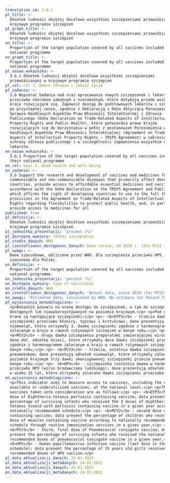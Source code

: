 ```yaml
---
translation_id: 3-b-1
pl_title: >-
  Odsetek ludności objętej docelowo wszystkimi szczepieniami przewidzianymi w
  krajowym programie szczepień
pl_graph_title: >-
  Odsetek ludności objętej docelowo wszystkimi szczepieniami przewidzianymi w
  krajowym programie szczepień
en_title: >-
  Proportion of the target population covered by all vaccines included in their
  national programme
en_graph_title: >-
  Proportion of the target population covered by all vaccines included in their
  national programme
pl_nazwa_wskaznika: >-
  3.b.1 Odsetek ludności objętej docelowo wszystkimi szczepieniami
  przewidzianymi w krajowym programie szczepień
pl_cel: cel 3. Dobre zdrowie i jakość życia
pl_zadanie: >-
  3.b Wspierać badania nad oraz opracowanie nowych szczepionek i lekarstw
  przeciwko chorobom zakaźnym i niezakaźnym, które dotykają przede wszystkim
  kraje rozwijające się. Zapewnić dostęp do podstawowych lekarstw i szczepionek
  po przystępnej cenie, zgodnie z Deklaracją z Doha dotyczącą Porozumienia w
  Sprawie Handlowych Aspektów Praw Własności Intelektualnej i Zdrowia
  Publicznego (Doha Declaration on Trade-Related Aspects of Intellectual
  Property Rights and Public Health), które potwierdza prawo krajów
  rozwijających się do korzystania w pełni z postanowień Porozumienia w Sprawie
  Handlowych Aspektów Praw Własności Intelektualnej (Agreement on Trade–Related
  Aspects of Intellectual Property Rights – TRIPS Agreement) w zakresie swobody
  ochrony zdrowia publicznego i w szczególności zapewnienia wszystkim dostępu do
  lekarstw.
en_nazwa_wskaznika: >-
  3.b.1 Proportion of the target population covered by all vaccines included in
  their national programme
en_cel: Goal 3. Good health and well-being
en_zadanie: >-
  3.b Support the research and development of vaccines and medicines for the
  communicable and non-communicable diseases that primarily affect developing
  countries, provide access to affordable essential medicines and vaccines, in
  accordance with the Doha Declaration on the TRIPS Agreement and Public Health,
  which affirms the right of developing countries to use to the full the
  provisions in the Agreement on Trade-Related Aspects of Intellectual Property
  Rights regarding flexibilities to protect public health, and, in particular,
  provide access to medicines for all
published: true
pl_definicja: >-
  Odsetek ludności objętej docelowo wszystkimi szczepieniami przewidzianymi w
  krajowym programie szczepień.
pl_jednostka_prezentacji: 'procent [%]'
pl_dostepne_wymiary: rodzaj szczepienia
pl_zrodlo_danych: WHO
pl_czestotliwosc_dostępnosc_danych: Dane roczne; od 2010 r. (dla PCV3 – od 2018 r.).
pl_uwagi: >-
  Dane szacunkowe, obliczone przez WHO. Dla szczepienia przeciwko HPV, brak
  szacunków dla Polski.
en_definicja: >-
  Proportion of the target population covered by all vaccines included in their
  national programme.
en_jednostka_prezentacji: 'percent [%]'
en_dostepne_wymiary: type of vaccinaton
en_zrodlo_danych: WHO
en_czestotliwosc_dostępnosc_danych: 'Annual data, since 2010 (for PCV3 – since 2018)'
en_uwagi: 'Estimated data, calculated by WHO. No estimate for Poland for the HPV vaccine.'
pl_wyjasnienia_metodologiczne: >-
  <p>Wskaźnik pozwala na ocenę dostępu do szczepionek, w tym do szczepionek nowo
  dostępnych lub niewykorzystywanych na poziomie krajowym.</p> <p>Pod uwagę
  brane są następujące szczepionki:</p> <p>· <b>DTP3</b> - trzecia dawka
  szczepionki przeciwko błonicy, tężcowi i krztuścowi; dane prezentują odsetek
  niemowląt, które otrzymały 3. dawkę szczepionki zgodnie z harmonogramem
  zalecanym w kraju w ramach rutynowych szczepień w danym roku,</p> <p>·
  <b>MCV2</b> - druga dawka szczepienia preparatami zawierającymi wirusa odry;
  dane dot. odsetka dzieci, które otrzymały dwie dawki szczepionki przeciw odrze
  zgodnie z harmonogramem zalecanym w kraju w ramach rutynowych szczepień w
  danym roku,</p> <p>· <b>PCV3</b> - trzecia, ostatnia dawka szczepienia przeciw
  pneumokokom; dane prezentują odsetek niemowląt, które otrzymały zalecane na
  poziomie krajowym trzy dawki skoniugowanej szczepionki przeciw pneumokokom w
  danym roku,</p> <p>· <b>HPV</b> - szczepionka (ostatnia dawka w harmonogramie)
  przeciwko HPV (wirus brodawczaka ludzkiego); dane prezentują odsetek dziewcząt
  w wieku 15 lat, które otrzymały zalecane dawki szczepionki przeciwko HPV.</p>
en_wyjasnienia_metodologiczne: >-
  <p>This indicator aims to measure access to vaccines, including the newly
  available or underutilized vaccines, at the national level.</p> <p>The
  vaccines taken into consideration are as follows:</p> <p>· <b>DTP3</b> - third
  dose of Diphtheria-tetanus-pertussis containing vaccine; data present the
  percentage of surviving infants who received the 3 doses of diphtheria and
  tetanus toxoid with pertussis containing vaccine in a given year according to
  nationally recommended schedule;</p> <p>· <b>MCV2</b> - second dose of Measles
  containing vaccine; data present the percentage of children who received two
  dose of measles containing vaccine according to nationally recommended
  schedule through routine immunization services in a given year,</p> <p>·
  <b>PCV3</b> - third, final dose of Pneumococcal conjugate vaccine; data
  present the percentage of surviving infants who received the nationally
  recommended doses of pneumococcal conjugate vaccine in a given year,</p> <p>·
  <b>HPV</b> - Human papillomavirus infection vaccine (last dose in the
  schedule); data present the percentage of 15 years old girls received the
  recommended doses of HPV vaccine.</p>
pl_data_aktualizacji_danych: 25-01-2023
pl_data_aktualizacji_metadanych: 24-02-2021
en_data_aktualizacji_danych: 25-01-2023
en_data_aktualizacji_metadanych: 24-02-2021
---
```

